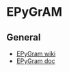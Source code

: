 # EPyGrAM

## General

 * [EPyGram wiki](https://opensource.umr-cnrm.fr/projects/epygram/wiki/)
 * [EPyGram doc](https://umr-cnrm.github.io/EPyGrAM-doc/)
